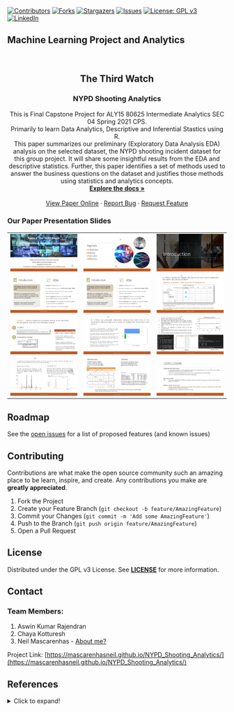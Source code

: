 <!-- PROJECT SHIELDS -->
<!--
*** I'm using markdown "reference style" links for readability.
*** Reference links are enclosed in brackets [ ] instead of parentheses ( ).
*** See the bottom of this document for the declaration of the reference variables
*** for contributors-url, forks-url, etc. This is an optional, concise syntax you may use.
*** https://www.markdownguide.org/basic-syntax/#reference-style-links
-->

[![Contributors][contributors-shield]][contributors-url]
[![Forks][forks-shield]][forks-url]
[![Stargazers][stars-shield]][stars-url]
[![Issues][issues-shield]][issues-url]
[![License: GPL v3](https://img.shields.io/badge/License-GPLv3-blue.svg)][license-url]
[![LinkedIn][linkedin-shield]][linkedin-url]


## Machine Learning Project and Analytics
<!-- PROJECT LOGO -->
<br />
<p align="center">

  <h2 align="center">The Third Watch</h2>
  <h3 align="center">NYPD Shooting Analytics</h3>

  <p align="center">
    This is Final Capstone Project for ALY15 80625 Intermediate Analytics SEC 04 Spring 2021 CPS. <br>Primarily to learn Data Analytics, Descriptive and Inferential Stastics using R.
    <br />This paper summarizes our preliminary (Exploratory Data Analysis EDA) analysis on the selected dataset, the NYPD shooting incident dataset for this group project. It will share some insightful results from the EDA and descriptive statistics. Further, this paper identifies a set of methods used to answer the business questions on the dataset and justifies those methods using statistics and analytics concepts.
    <br />
    <a href="https://github.com/mascarenhasneil/NYPD_Shooting_Analytics/blob/main/Readme.md"><strong>Explore the docs »</strong></a>
    <br />
    <br />
    <a href="https://mascarenhasneil.github.io/NYPD_Shooting_Analytics/">View Paper Online</a>
    ·
    <a href="https://github.com/mascarenhasneil/NYPD_Shooting_Analytics/issues">Report Bug</a>
    ·
    <a href="https://github.com/mascarenhasneil/NYPD_Shooting_Analytics/issues">Request Feature</a>
  </p>
</p>



### Our Paper Presentation Slides

||||
|-|-|-|
| ![Slide 1](Images/Project%20Presentation/Slide1.PNG?raw=true "Slide 1")|![Slide 2](Images/Project%20Presentation/Slide2.PNG?raw=true "Slide 2")|![Slide 3](Images/Project%20Presentation/Slide3.PNG?raw=true "Slide 3")|
| ![Slide 4](Images/Project%20Presentation/Slide4.PNG?raw=true "Slide 4")|![Slide 5](Images/Project%20Presentation/Slide4.PNG?raw=true "Slide 5")|![Slide 6](Images/Project%20Presentation/Slide6.PNG?raw=true "Slide 6")|
| ![Slide 7](Images/Project%20Presentation/Slide7.PNG?raw=true "Slide 7")|![Slide 8](Images/Project%20Presentation/Slide8.PNG?raw=true "Slide 8")|![Slide 9](Images/Project%20Presentation/Slide9.PNG?raw=true "Slide 9")|
| ![Slide 10](Images/Project%20Presentation/Slide10.PNG?raw=true "Slide 10")|![Slide 11](Images/Project%20Presentation/Slide11.PNG?raw=true "Slide 11")|![Slide 12](Images/Project%20Presentation/Slide12.PNG?raw=true "Slide 12")|


<!-- ROADMAP -->
## Roadmap

See the [open issues](https://github.com/mascarenhasneil/NYPD_Shooting_Analytics/issues) for a list of proposed features (and known issues)



<!-- CONTRIBUTING -->
## Contributing

Contributions are what make the open source community such an amazing place to be learn, inspire, and create. Any contributions you make are **greatly appreciated**.

1. Fork the Project
2. Create your Feature Branch (`git checkout -b feature/AmazingFeature`)
3. Commit your Changes (`git commit -m 'Add some AmazingFeature'`)
4. Push to the Branch (`git push origin feature/AmazingFeature`)
5. Open a Pull Request



<!-- LICENSE -->
## License

Distributed under the GPL v3 License. See **[LICENSE](https://github.com/mascarenhasneil/NYPD_Shooting_Analytics/blob/main/LICENSE)** for more information.



<!-- CONTACT -->
## Contact

### Team Members: 
1. Aswin Kumar Rajendran 
1. Chaya Kotturesh 
1. Neil Mascarenhas - [About me?](https://about.me/neilmascarenhas)


Project Link: [https://mascarenhasneil.github.io/NYPD_Shooting_Analytics/](https://mascarenhasneil.github.io/NYPD_Shooting_Analytics/)


## References
<details>
  <summary>Click to expand!</summary>
  
  
  1. *Chapter 11 Categorical Predictors and Interactions | Applied Statistics with R.* (2020, October 30). NA. https://daviddalpiaz.github.io/appliedstats/categorical-predictors-and-interactions.html
  1. *Coding for Categorical Variables in Regression Models | R Learning Modules.* (n.d.). NA. Retrieved May 16, 2021, from https://stats.idre.ucla.edu/r/modules/coding-for-categorical-variables-in-regression-models/
  1. GeeksforGeeks. (2020, October 12). *Regression with Categorical Variables in R Programming.* https://www.geeksforgeeks.org/regression-with-categorical-variables-in-r-programming/
  1. *Logit Regression | R Data Analysis Examples.* (n.d.). Idre UCLA. Retrieved May 10, 2021, from https://stats.idre.ucla.edu/r/dae/logit-regression/
  1. *Quick-R: Generalized Linear Models.* (n.d.). Statmethods. Retrieved May 16, 2021, from https://www.statmethods.net/advstats/glm.html
  1. Rungta, K. (2021, April 8). *R Random Forest Tutorial with Example.* Rungta Blog. https://www.guru99.com/r-random-forest-tutorial.html
  1. The City of New York. (2020, July 15). *NYPD Shooting Incident Data (Historic) | NYC Open Data. NYC Open Data.* https://data.cityofnewyork.us/Public-Safety/NYPD-Shooting-Incident-Data-Historic-/833y-fsy8
  1. Winston, A., & Winston, A. (2018, January 27). *Transparency Advocates Win Release of NYPD “Predictive Policing” Documents.* The Intercept. https://theintercept.com/2018/01/27/nypd-predictive-policing-documents-lawsuit-crime-forecasting-brennan/

  
</details>



<!-- MARKDOWN LINKS & IMAGES -->
<!-- https://www.markdownguide.org/basic-syntax/#reference-style-links 
https://github.com/mascarenhasneil/NYPD_Shooting_Analytics
-->
[contributors-shield]: https://img.shields.io/github/contributors/mascarenhasneil/NYPD_Shooting_Analytics.svg?style=flat-square
[contributors-url]: https://github.com/mascarenhasneil/NYPD_Shooting_Analytics/graphs/contributors
[forks-shield]: https://img.shields.io/github/forks/mascarenhasneil/NYPD_Shooting_Analytics.svg?style=flat-square
[forks-url]: https://github.com/mascarenhasneil/NYPD_Shooting_Analytics/network/members
[stars-shield]: https://img.shields.io/github/stars/mascarenhasneil/NYPD_Shooting_Analytics.svg?style=flat-square
[stars-url]: https://github.com/mascarenhasneil/NYPD_Shooting_Analytics/stargazers
[issues-shield]: https://img.shields.io/github/issues/mascarenhasneil/NYPD_Shooting_Analytics.svg?style=flat-square
[issues-url]: https://github.com/mascarenhasneil/NYPD_Shooting_Analytics/issues
[license-shield]: https://img.shields.io/github/license/mascarenhasneil/NYPD_Shooting_Analytics.svg?style=flat-square
[license-url]: https://github.com/mascarenhasneil/NYPD_Shooting_Analytics/blob/main/LICENSE
[linkedin-shield]: https://img.shields.io/badge/-LinkedIn-black.svg?style=flat-square&logo=linkedin&colorB=555
[linkedin-url]: https://linkedin.com/in/mascarenhasneil
